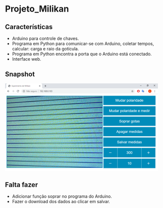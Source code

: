 # Projeto_Milikan

## Características

* Arduino para controle de chaves.
* Programa em Python para comunicar-se com Arduino, coletar tempos, calcular: carga e raio da gotícula.
* Programa em Python encontra a porta que o Arduino está conectado.
* Interface web.

## Snapshot

![Imagem do programa](img/snapshot.png)

## Falta fazer

* Adicionar função soprar no programa do Arduino.
* Fazer o download dos dados ao clicar em salvar.

